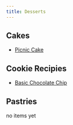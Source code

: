 ```yaml
---
title: Desserts
---
```

## Cakes
- [Picnic Cake](/desserts/picnic_cake.md)

## Cookie Recipies
- [Basic Chocolate Chip](/desserts/basic_chocolate_chip.md)

## Pastries
no items yet